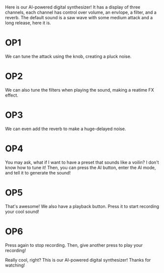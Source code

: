 Here is our AI-powered digital synthesizer!
It has a display of three channels, each channel has control over volume, an envlope, a filter, and a reverb.
The default sound is a saw wave with some medium attack and a long release, here it is.
# OP1
We can tune the attack using the knob, creating a pluck noise.
# OP2
We can also tune the filters when playing the sound, making a reatime FX effect.
# OP3
We can even add the reverb to make a huge-delayed noise.
# OP4


You may ask, what if I want to have a preset that sounds like a voilin? I don't know how to tune it!
Then, you can press the AI button, enter the AI mode, and tell it to generate the sound!
# OP5

That's awesome!
We also have a playback button. Press it to start recording your cool sound!
# OP6
Press again to stop recording. Then, give another press to play your recording!

Really cool, right? This is our AI-powered digital synthesizer! Thanks for watching!
